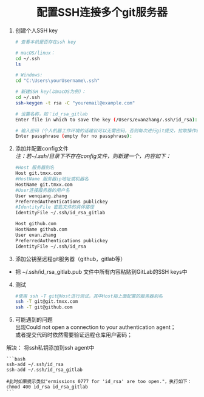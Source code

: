 # <center>配置SSH连接多个git服务器 

1. 创建个人SSH key  

    ```bash
    # 查看本机是否存在ssh key

    # macOS/linux：
    cd ~/.ssh
    ls

    # Windows:
    cd "C:\Users\yourUsername\.ssh"

    # 新建SSH key(以macOS为例)：  
    cd ~/.ssh       
    ssh-keygen -t rsa -C "youremail@example.com"

    # 设置名称，如：id_rsa_gitlab 
    Enter file in which to save the key (/Users/evanzhang/.ssh/id_rsa): id_rsa_gitlab

    # 输入密码（个人机器工作环境的话建议可以无需密码，否则每次进行git提交，拉取操作都会要求校验密码；直接回车即可）
    Enter passphrase (empty for no passphrase):

    ```

2. 添加并配置config文件   
*注：若~/.ssh/目录下不存在config文件，则新建一个，内容如下：*   

    ```bash
    #Host 服务器别名
    Host git.tmxx.com
    #HostName 服务器ip地址或机器名
    HostName git.tmxx.com
    #User连接服务器的用户名
    User wenqiang.zhang
    PreferredAuthentications publickey
    #IdentityFile 密匙文件的具体路径
    IdentityFile ~/.ssh/id_rsa_gitlab

    Host github.com
    HostName github.com
    User evan.zhang
    PreferredAuthentications publickey
    IdentityFile ~/.ssh/id_rsa
    ```

3. 添加公钥至远程git服务器（github，gitlab等）  
* 把 ~/.ssh/id_rsa_gitlab.pub 文件中所有内容粘贴到GitLab的SSH keys中  

4. 测试

    ```bash
    #使用 ssh -T git@Host进行测试，其中Host指上面配置的服务器别名
    ssh -T git@git.tmxx.com
    ssh -T git@github.com
    ```

5. 可能遇到的问题   
出现Could not open a connection to your authentication agent；     
或者提交代码时依然需要验证远程仓库用户密码；

解决：
将ssh私钥添加到ssh agent中

    ```bash
    ssh-add ~/.ssh/id_rsa
    ssh-add ~/.ssh/id_rsa_gitlab

    #此时如果提示类似"ermissions 0777 for 'id_rsa' are too open."，执行如下：
    chmod 400 id_rsa id_rsa_gitlab
    ```
